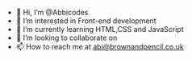 - 👋 Hi, I’m @Abbicodes
- 👀 I’m interested in Front-end development
- 🌱 I’m currently learning HTML,CSS and JavaScript
- 💞️ I’m looking to collaborate on 
- 📫 How to reach me at abi@brownandpencil.co.uk

<!---
Abbicodes/Abbicodes is a ✨ special ✨ repository because its `README.md` (this file) appears on your GitHub profile.
You can click the Preview link to take a look at your changes.
--->
